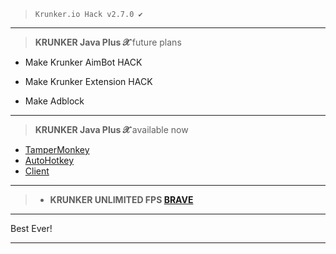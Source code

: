 >`Krunker.io Hack v2.7.0 ✔️`
__________________________________
>**KRUNKER Java Plus 𝓧** future plans
- Make Krunker AimBot HACK 

- Make Krunker Extension HACK

- Make Adblock
__________________________________
>**KRUNKER Java Plus 𝓧** available now
- [TamperMonkey](https://github.com/Krunker-Java-plus-X-777/Krunker-Java-Plus-X-777/tree/master/Krunker%20Hack%20(Script))
- [AutoHotkey](https://github.com/Krunker-Java-plus-X-777/Krunker-Java-Plus-X-777/tree/master/Krunker%20Hack%20(Autohotkey%20:%20Cilent))
- [Client](https://github.com/Krunker-Java-plus-X-777/Krunker-Java-Plus-X-777/tree/master/Krunker%20Hack%20(Cilent))
__________________________________
>- **KRUNKER UNLIMITED FPS [BRAVE](https://github.com/Krunker-Java-plus-X-777/Krunker-Java-Plus-X/tree/master/Unlimit%20FPS%20(Brave))** 
__________________________________
Best Ever!
__________________________________
